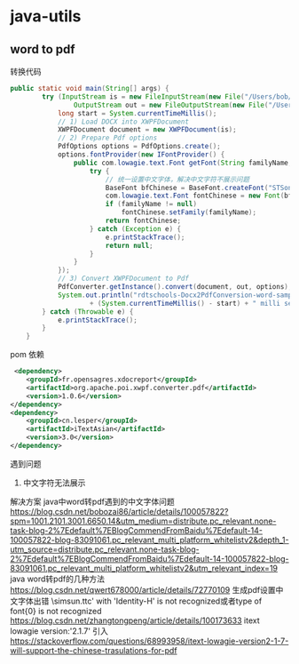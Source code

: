 # java-utils

## word to pdf

转换代码
```java
public static void main(String[] args) {
		try (InputStream is = new FileInputStream(new File("/Users/bob/Desktop/java.docx"));
				OutputStream out = new FileOutputStream(new File("/Users/bob/Desktop/rdtschools-Docx2PdfConverted_PDF_File.pdf"));) {
			long start = System.currentTimeMillis();
			// 1) Load DOCX into XWPFDocument
			XWPFDocument document = new XWPFDocument(is);
			// 2) Prepare Pdf options
			PdfOptions options = PdfOptions.create();
			options.fontProvider(new IFontProvider() {
				public com.lowagie.text.Font getFont(String familyName, String encoding, float size, int style, Color color) {
					try {
						// 统一设置中文字体，解决中文字符不展示问题
						BaseFont bfChinese = BaseFont.createFont("STSong-Light", "UniGB-UCS2-H", BaseFont.NOT_EMBEDDED);
						com.lowagie.text.Font fontChinese = new Font(bfChinese, size, style, color);
						if (familyName != null)
							fontChinese.setFamily(familyName);
						return fontChinese;
					} catch (Exception e) {
						e.printStackTrace();
						return null;
					}
				}
			});
			// 3) Convert XWPFDocument to Pdf
			PdfConverter.getInstance().convert(document, out, options);
			System.out.println("rdtschools-Docx2PdfConversion-word-sample.docx was converted to a PDF file in :: "
					+ (System.currentTimeMillis() - start) + " milli seconds");
		} catch (Throwable e) {
			e.printStackTrace();
		}
	}
```

pom 依赖
```xml
 <dependency>
    <groupId>fr.opensagres.xdocreport</groupId>
    <artifactId>org.apache.poi.xwpf.converter.pdf</artifactId>
    <version>1.0.6</version>
</dependency>
<dependency>
    <groupId>cn.lesper</groupId>
    <artifactId>iTextAsian</artifactId>
    <version>3.0</version>
</dependency>
```

遇到问题
1. 中文字符无法展示

解决方案
java中word转pdf遇到的中文字体问题
https://blog.csdn.net/bobozai86/article/details/100057822?spm=1001.2101.3001.6650.14&utm_medium=distribute.pc_relevant.none-task-blog-2%7Edefault%7EBlogCommendFromBaidu%7Edefault-14-100057822-blog-83091061.pc_relevant_multi_platform_whitelistv2&depth_1-utm_source=distribute.pc_relevant.none-task-blog-2%7Edefault%7EBlogCommendFromBaidu%7Edefault-14-100057822-blog-83091061.pc_relevant_multi_platform_whitelistv2&utm_relevant_index=19
java word转pdf的几种方法 https://blog.csdn.net/qwert678000/article/details/72770109
生成pdf设置中文字体出错 \simsun.ttc' with 'Identity-H' is not recognized或者type of font{0} is not recognized
https://blog.csdn.net/zhangtongpeng/article/details/100173633
itext lowagie version:'2.1.7' 引入 https://stackoverflow.com/questions/68993958/itext-lowagie-version2-1-7-will-support-the-chinese-trasulations-for-pdf